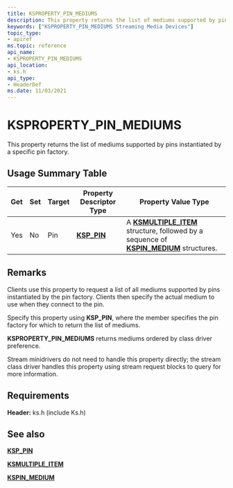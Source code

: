 ```yaml
---
title: KSPROPERTY_PIN_MEDIUMS
description: This property returns the list of mediums supported by pins instantiated by a specific pin factory.
keywords: ["KSPROPERTY_PIN_MEDIUMS Streaming Media Devices"]
topic_type:
- apiref
ms.topic: reference
api_name:
- KSPROPERTY_PIN_MEDIUMS
api_location:
- ks.h
api_type:
- HeaderDef
ms.date: 11/03/2021
---
```


# KSPROPERTY_PIN_MEDIUMS

This property returns the list of mediums supported by pins instantiated by a specific pin factory.

## Usage Summary Table

| Get | Set | Target | Property Descriptor Type | Property Value Type |
|--|--|--|--|--|
| Yes | No | Pin | [**KSP_PIN**](/windows-hardware/drivers/ddi/ks/ns-ks-ksp_pin) | A [**KSMULTIPLE_ITEM**](/windows-hardware/drivers/ddi/ks/ns-ks-ksmultiple_item) structure, followed by a sequence of [**KSPIN_MEDIUM**](kspin-medium-structure.md) structures. |

## Remarks

Clients use this property to request a list of all mediums supported by pins instantiated by the pin factory. Clients then specify the actual medium to use when they connect to the pin.

Specify this property using **KSP_PIN**, where the member specifies the pin factory for which to return the list of mediums.

**KSPROPERTY_PIN_MEDIUMS** returns mediums ordered by class driver preference.

Stream minidrivers do not need to handle this property directly; the stream class driver handles this property using stream request blocks to query for more information.

## Requirements

**Header:** ks.h (include Ks.h)

## See also

[**KSP_PIN**](/windows-hardware/drivers/ddi/ks/ns-ks-ksp_pin)

[**KSMULTIPLE_ITEM**](/windows-hardware/drivers/ddi/ks/ns-ks-ksmultiple_item)

[**KSPIN_MEDIUM**](kspin-medium-structure.md)
